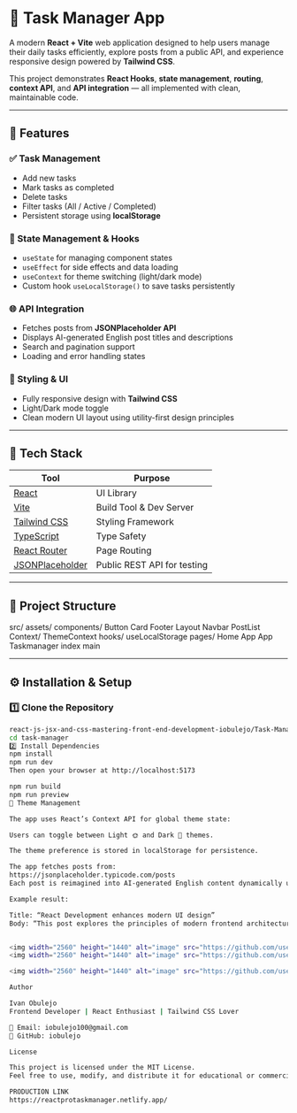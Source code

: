# 📝 Task Manager App

A modern **React + Vite** web application designed to help users manage their daily tasks efficiently, explore posts from a public API, and experience responsive design powered by **Tailwind CSS**.  

This project demonstrates **React Hooks**, **state management**, **routing**, **context API**, and **API integration** — all implemented with clean, maintainable code.

---

## 🚀 Features

### ✅ Task Management
- Add new tasks  
- Mark tasks as completed  
- Delete tasks  
- Filter tasks (All / Active / Completed)  
- Persistent storage using **localStorage**  

### 🧠 State Management & Hooks
- `useState` for managing component states  
- `useEffect` for side effects and data loading  
- `useContext` for theme switching (light/dark mode)  
- Custom hook `useLocalStorage()` to save tasks persistently  

### 🌐 API Integration
- Fetches posts from **JSONPlaceholder API**
- Displays AI-generated English post titles and descriptions  
- Search and pagination support  
- Loading and error handling states  

### 🎨 Styling & UI
- Fully responsive design with **Tailwind CSS**  
- Light/Dark mode toggle  
- Clean modern UI layout using utility-first design principles  

---

## 🧰 Tech Stack

| Tool | Purpose |
|------|----------|
| [React](https://react.dev/) | UI Library |
| [Vite](https://vitejs.dev/) | Build Tool & Dev Server |
| [Tailwind CSS](https://tailwindcss.com/) | Styling Framework |
| [TypeScript](https://www.typescriptlang.org/) | Type Safety |
| [React Router](https://reactrouter.com/) | Page Routing |
| [JSONPlaceholder](https://jsonplaceholder.typicode.com/) | Public REST API for testing |

---

## 📂 Project Structure
src/
   assets/
   components/
       Button
       Card
       Footer
       Layout
       Navbar
       PostList
    Context/
      ThemeContext
    hooks/
      useLocalStorage
    pages/
      Home
    App
    App
    Taskmanager
    index
    main
   
---

## ⚙️ Installation & Setup

### 1️⃣ Clone the Repository
```bash
react-js-jsx-and-css-mastering-front-end-development-iobulejo/Task-Manager
cd task-manager
2️⃣ Install Dependencies
npm install
npm run dev
Then open your browser at http://localhost:5173

npm run build
npm run preview
🌙 Theme Management

The app uses React’s Context API for global theme state:

Users can toggle between Light 🌞 and Dark 🌚 themes.

The theme preference is stored in localStorage for persistence.

The app fetches posts from:
https://jsonplaceholder.typicode.com/posts
Each post is reimagined into AI-generated English content dynamically using random topic and phrase generators.

Example result:

Title: “React Development enhances modern UI design”
Body: “This post explores the principles of modern frontend architecture that simplify everyday tasks through practical examples.”


<img width="2560" height="1440" alt="image" src="https://github.com/user-attachments/assets/73b3cdcf-37b3-4759-9d35-d81eb7c10943" />
<img width="2560" height="1440" alt="image" src="https://github.com/user-attachments/assets/f4283810-554f-4b0e-a76b-992b6c4de2f1" />

<img width="2560" height="1440" alt="image" src="https://github.com/user-attachments/assets/76ea91e7-0ad2-493c-9efe-95ce4c9e7642" />

Author

Ivan Obulejo
Frontend Developer | React Enthusiast | Tailwind CSS Lover

📧 Email: iobulejo100@gmail.com
🐙 GitHub: iobulejo

License

This project is licensed under the MIT License.
Feel free to use, modify, and distribute it for educational or commercial purposes.

PRODUCTION LINK
https://reactprotaskmanager.netlify.app/ 





  
   



